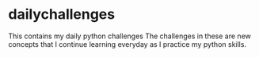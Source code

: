 # dailychallenges
This contains my daily python challenges
The challenges in these are new concepts that I continue learning everyday as I practice my python skills.

